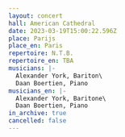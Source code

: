 ```yaml
---
layout: concert
hall: American Cathedral
date: 2023-03-19T15:00:22.596Z
place: Parijs
place_en: Paris
repertoire: N.T.B.
repertoire_en: TBA
musicians: |-
  Alexander York, Bariton\
  Daan Boertien, Piano
musicians_en: |-
  Alexander York, Baritone\
  Daan Boertien, Piano
in_archive: true
cancelled: false
---
```

